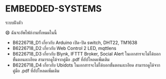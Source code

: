 # EMBEDDED-SYSTEMS
ระบบฝังตัว

😄 ฉันจะอัพไฟล์งานทั้งหมดในนี้ 
- B6226718_D1 เกี่ยวกับ Arduino เปิด-ปิด switch, DHT22, TM1638 
- B6226718_D2 เกี่ยวกับ  Web Control 2 LED, mqttlens
- B6226718_D3 เกี่ยวกับ  Blynk,  IFTTT Broker, Social Alert ในเอกสารจะไม่ได้บอกขั้นตอนละเอียด
  สามารถดูได้จากคู่มือ .pdf ที่อัปโหลดเพิ่มเติม
- B6226718_D4 เกี่ยวกับ  Ubidots ในเอกสารจะไม่ได้บอกขั้นตอนละเอียด สามารถดูได้จากคู่มือ .pdf ที่อัปโหลดเพิ่มเติม
  

